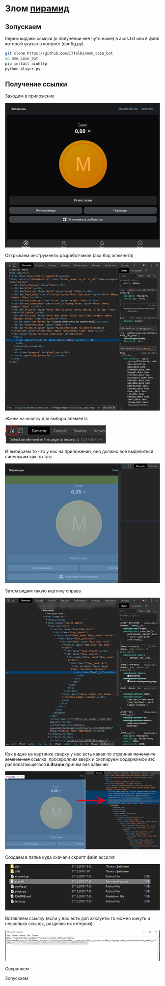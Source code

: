 # Злом [пирамид](https://vk.com/app7252470)

## Зопускаем

берем кидаем ссылки (о получении неё чуть ниже) в accs.txt или в файл который указан в конфиге (config.py)

```bash
git clone https://github.com/ITTalks/mmm_coin_bot
cd mmm_coin_bot
pip install aiohttp
python player.py
```



## Получение ссылки

Заходим в приложение

![](doc/doc1.jpg)

Открываем инструменты разработчиков (ака Код элемента)

![](doc/doc2.jpg)

Жмем на кнопку для выбора элемента

![](doc/doc3.jpg)

И выбираем то что у нас на приложении, оно должно всё выделиться синеньким как-то так:

![](doc/doc-vydel.jpg)

Затем видим такую картину справа

![](doc/doc4.jpg)

Как видно на картинке сверху у нас есть какая-то странная ~~почему-то замазанная~~ ссылка, проскроллим вверх и скопируем содержимое **src** располагающегося **в iframe** причем без кавычек

![](doc/doc5.jpg)

Создаем в папке куда скачали скрипт файл accs.txt

![](doc/doc6.jpg)

Вставляем ссылку (если у вас есть доп аккаунты то можно кинуть и несколько ссылок, разделяя их ентером)

![](doc/doc7.jpg)

Сохраняем

Зопускаем